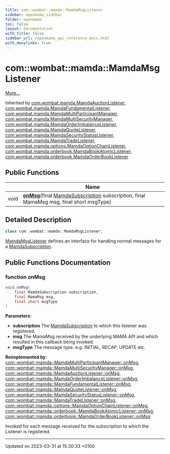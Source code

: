 ```yaml
---
title: com::wombat::mamda::MamdaMsgListener
sidebar: openmama_sidebar
folder: openmama
toc: false
layout: documentation
with_title: false
sidebar_url: /openmama_api_reference_docs.html
with_doxylinks: true
---
```


# com::wombat::mamda::MamdaMsgListener



 [More...](#detailed-description)

Inherited by [com.wombat.mamda.MamdaAuctionListener](classcom_1_1wombat_1_1mamda_1_1MamdaAuctionListener.html), [com.wombat.mamda.MamdaFundamentalListener](classcom_1_1wombat_1_1mamda_1_1MamdaFundamentalListener.html), [com.wombat.mamda.MamdaMultiParticipantManager](classcom_1_1wombat_1_1mamda_1_1MamdaMultiParticipantManager.html), [com.wombat.mamda.MamdaMultiSecurityManager](classcom_1_1wombat_1_1mamda_1_1MamdaMultiSecurityManager.html), [com.wombat.mamda.MamdaOrderImbalanceListener](classcom_1_1wombat_1_1mamda_1_1MamdaOrderImbalanceListener.html), [com.wombat.mamda.MamdaQuoteListener](classcom_1_1wombat_1_1mamda_1_1MamdaQuoteListener.html), [com.wombat.mamda.MamdaSecurityStatusListener](classcom_1_1wombat_1_1mamda_1_1MamdaSecurityStatusListener.html), [com.wombat.mamda.MamdaTradeListener](classcom_1_1wombat_1_1mamda_1_1MamdaTradeListener.html), [com.wombat.mamda.options.MamdaOptionChainListener](classcom_1_1wombat_1_1mamda_1_1options_1_1MamdaOptionChainListener.html), [com.wombat.mamda.orderbook.MamdaBookAtomicListener](classcom_1_1wombat_1_1mamda_1_1orderbook_1_1MamdaBookAtomicListener.html), [com.wombat.mamda.orderbook.MamdaOrderBookListener](classcom_1_1wombat_1_1mamda_1_1orderbook_1_1MamdaOrderBookListener.html)

## Public Functions

|                | Name           |
| -------------- | -------------- |
| void | **[onMsg](interfacecom_1_1wombat_1_1mamda_1_1MamdaMsgListener.html#function-onmsg)**(final [MamdaSubscription](classcom_1_1wombat_1_1mamda_1_1MamdaSubscription.html) subscription, final MamaMsg msg, final short msgType) |

## Detailed Description

```java
class com::wombat::mamda::MamdaMsgListener;
```


[MamdaMsgListener](interfacecom_1_1wombat_1_1mamda_1_1MamdaMsgListener.html) defines an interface for handling normal messages for a [MamdaSubscription](classcom_1_1wombat_1_1mamda_1_1MamdaSubscription.html). 

## Public Functions Documentation

### function onMsg

```java
void onMsg(
    final MamdaSubscription subscription,
    final MamaMsg msg,
    final short msgType
)
```


**Parameters**: 

  * **subscription** The [MamdaSubscription](classcom_1_1wombat_1_1mamda_1_1MamdaSubscription.html) to which this listener was registered. 
  * **msg** The MamaMsg received by the underlying MAMA API and which resulted in this callback being invoked. 
  * **msgType** The message type. e.g. INITIAL, RECAP, UPDATE etc. 


**Reimplemented by**: [com::wombat::mamda::MamdaMultiParticipantManager::onMsg](classcom_1_1wombat_1_1mamda_1_1MamdaMultiParticipantManager.html#function-onmsg), [com::wombat::mamda::MamdaMultiSecurityManager::onMsg](classcom_1_1wombat_1_1mamda_1_1MamdaMultiSecurityManager.html#function-onmsg), [com::wombat::mamda::MamdaAuctionListener::onMsg](classcom_1_1wombat_1_1mamda_1_1MamdaAuctionListener.html#function-onmsg), [com::wombat::mamda::MamdaOrderImbalanceListener::onMsg](classcom_1_1wombat_1_1mamda_1_1MamdaOrderImbalanceListener.html#function-onmsg), [com::wombat::mamda::MamdaFundamentalListener::onMsg](classcom_1_1wombat_1_1mamda_1_1MamdaFundamentalListener.html#function-onmsg), [com::wombat::mamda::MamdaQuoteListener::onMsg](classcom_1_1wombat_1_1mamda_1_1MamdaQuoteListener.html#function-onmsg), [com::wombat::mamda::MamdaSecurityStatusListener::onMsg](classcom_1_1wombat_1_1mamda_1_1MamdaSecurityStatusListener.html#function-onmsg), [com::wombat::mamda::MamdaTradeListener::onMsg](classcom_1_1wombat_1_1mamda_1_1MamdaTradeListener.html#function-onmsg), [com::wombat::mamda::options::MamdaOptionChainListener::onMsg](classcom_1_1wombat_1_1mamda_1_1options_1_1MamdaOptionChainListener.html#function-onmsg), [com::wombat::mamda::orderbook::MamdaBookAtomicListener::onMsg](classcom_1_1wombat_1_1mamda_1_1orderbook_1_1MamdaBookAtomicListener.html#function-onmsg), [com::wombat::mamda::orderbook::MamdaOrderBookListener::onMsg](classcom_1_1wombat_1_1mamda_1_1orderbook_1_1MamdaOrderBookListener.html#function-onmsg)


Invoked for each message received for the subscription to which the Listener is registered.


-------------------------------

Updated on 2023-03-31 at 15:30:33 +0100